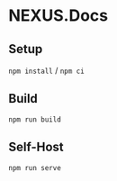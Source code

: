 # NEXUS.Docs

## Setup 
`npm install` / `npm ci`

## Build
`npm run build`

## Self-Host
`npm run serve`